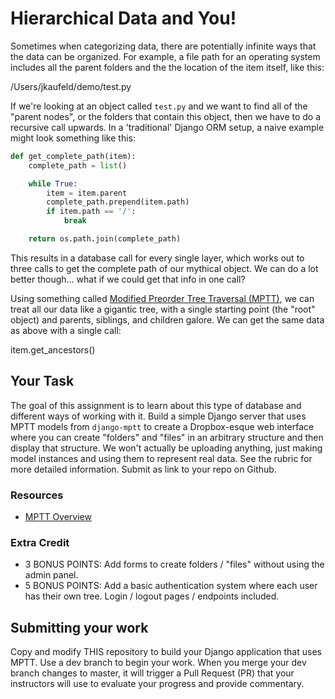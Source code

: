 # Hierarchical Data and You!
Sometimes when categorizing data, there are potentially infinite ways that the data can be organized. For example, a file path for an operating system includes all the parent folders and the the location of the item itself, like this:

  /Users/jkaufeld/demo/test.py

If we're looking at an object called `test.py` and we want to find all of the "parent nodes", or the folders that contain this object, then we have to do a recursive call upwards. In a 'traditional' Django ORM setup, a naive example might look something like this:

```python
def get_complete_path(item):
    complete_path = list()

    while True:
        item = item.parent
        complete_path.prepend(item.path)
        if item.path == '/':
            break

    return os.path.join(complete_path)
 ```
  
This results in a database call for every single layer, which works out to three calls to get the complete path of our mythical object. We can do a lot better though... what if we could get that info in one call?

Using something called [Modified Preorder Tree Traversal (MPTT)](https://django-mptt.readthedocs.io/en/latest/tutorial.html), we can treat all our data like a gigantic tree, with a single starting point (the "root" object) and parents, siblings, and children galore. We can get the same data as above with a single call:

  item.get_ancestors()

## Your Task
The goal of this assignment is to learn about this type of database and different ways of working with it. Build a simple Django server that uses MPTT models from `django-mptt` to create a Dropbox-esque web interface where you can create "folders" and "files" in an arbitrary structure and then display that structure. We won't actually be uploading anything, just making model instances and using them to represent real data. See the rubric for more detailed information. Submit as link to your repo on Github.

### Resources
- [MPTT Overview](https://django-mptt.readthedocs.io/en/latest/overview.html)

### Extra Credit
- 3 BONUS POINTS: Add forms to create folders / "files" without using the admin panel.
- 5 BONUS POINTS: Add a basic authentication system where each user has their own tree. Login / logout pages / endpoints included.

## Submitting your work
Copy and modify THIS repository to build your Django application that uses MPTT.  Use a dev branch to begin your work.  When you merge your dev branch changes to master, it will trigger a Pull Request (PR) that your instructors will use to evaluate your progress and provide commentary.

